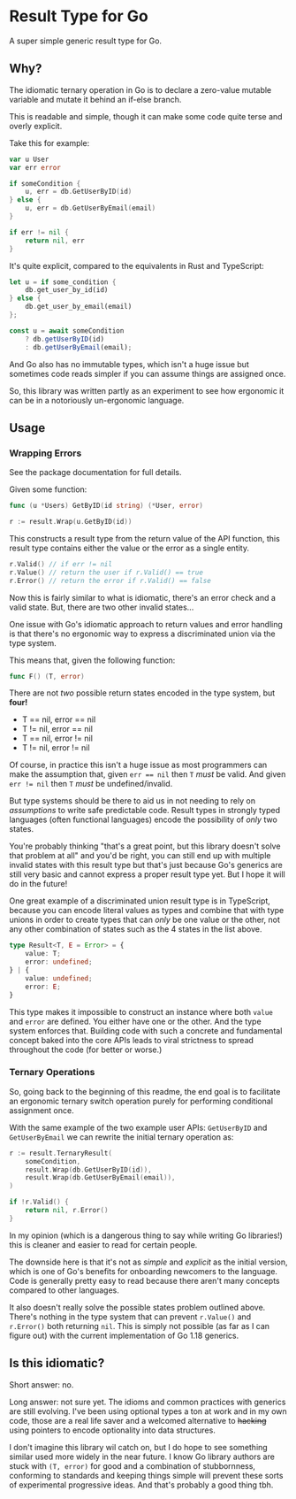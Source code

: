 # Result Type for Go

A super simple generic result type for Go.

## Why?

The idiomatic ternary operation in Go is to declare a zero-value mutable variable and mutate it behind an if-else branch.

This is readable and simple, though it can make some code quite terse and overly explicit.

Take this for example:

```go
var u User
var err error

if someCondition {
    u, err = db.GetUserByID(id)
} else {
    u, err = db.GetUserByEmail(email)
}

if err != nil {
    return nil, err
}
```

It's quite explicit, compared to the equivalents in Rust and TypeScript:

```rust
let u = if some_condition {
    db.get_user_by_id(id)
} else {
    db.get_user_by_email(email)
};
```

```typescript
const u = await someCondition
    ? db.getUserByID(id)
    : db.getUserByEmail(email);
```

And Go also has no immutable types, which isn't a huge issue but sometimes code reads simpler if you can assume things are assigned once.

So, this library was written partly as an experiment to see how ergonomic it can be in a notoriously un-ergonomic language.

## Usage

### Wrapping Errors

See the package documentation for full details.

Given some function:

```go
func (u *Users) GetByID(id string) (*User, error)
```

```go
r := result.Wrap(u.GetByID(id))
```

This constructs a result type from the return value of the API function, this result type contains either the value or the error as a single entity.

```go
r.Valid() // if err != nil
r.Value() // return the user if r.Valid() == true
r.Error() // return the error if r.Valid() == false
```

Now this is fairly similar to what is idiomatic, there's an error check and a valid state. But, there are two other invalid states...

One issue with Go's idiomatic approach to return values and error handling is that there's no ergonomic way to express a discriminated union via the type system.

This means that, given the following function:

```go
func F() (T, error)
```

There are not *two* possible return states encoded in the type system, but **four!**

- T == nil, error == nil
- T != nil, error == nil
- T == nil, error != nil
- T != nil, error != nil

Of course, in practice this isn't a huge issue as most programmers can make the assumption that, given `err == nil` then `T` *must* be valid. And given `err != nil` then `T` *must* be undefined/invalid.

But type systems should be there to aid us in not needing to rely on *assumptions* to write safe predictable code. Result types in strongly typed languages (often functional languages) encode the possibility of *only* two states.

You're probably thinking "that's a great point, but this library doesn't solve that problem at all" and you'd be right, you can still end up with multiple invalid states with this result type but that's just because Go's generics are still very basic and cannot express a proper result type yet. But I hope it will do in the future!

One great example of a discriminated union result type is in TypeScript, because you can encode literal values as types and combine that with type unions in order to create types that can *only* be one value or the other, not any other combination of states such as the 4 states in the list above.

```typescript
type Result<T, E = Error> = {
    value: T;
    error: undefined;
} | {
    value: undefined;
    error: E;
}
```

This type makes it impossible to construct an instance where both `value` and `error` are defined. You either have one or the other. And the type system enforces that. Building code with such a concrete and fundamental concept baked into the core APIs leads to viral strictness to spread throughout the code (for better or worse.)

### Ternary Operations

So, going back to the beginning of this readme, the end goal is to facilitate an ergonomic ternary switch operation purely for performing conditional assignment once.

With the same example of the two example user APIs: `GetUserByID` and `GetUserByEmail` we can rewrite the initial ternary operation as:

```go
r := result.TernaryResult(
    someCondition,
    result.Wrap(db.GetUserByID(id)),
    result.Wrap(db.GetUserByEmail(email)),
)

if !r.Valid() {
    return nil, r.Error()
}
```

In my opinion (which is a dangerous thing to say while writing Go libraries!) this is cleaner and easier to read for certain people.

The downside here is that it's not as *simple* and *explicit* as the initial version, which is one of Go's benefits for onboarding newcomers to the language. Code is generally pretty easy to read because there aren't many concepts compared to other languages.

It also doesn't really solve the possible states problem outlined above. There's nothing in the type system that can prevent `r.Value()` and `r.Error()` both returning `nil`. This is simply not possible (as far as I can figure out) with the current implementation of Go 1.18 generics.

## Is this idiomatic?

Short answer: no.

Long answer: not sure yet. The idioms and common practices with generics are still evolving. I've been using optional types a ton at work and in my own code, those are a real life saver and a welcomed alternative to ~~hacking~~ using pointers to encode optionality into data structures.

I don't imagine this library wil catch on, but I do hope to see something similar used more widely in the near future. I know Go library authors are stuck with `(T, error)` for good and a combination of stubbornness, conforming to standards and keeping things simple will prevent these sorts of experimental progressive ideas. And that's probably a good thing tbh.
